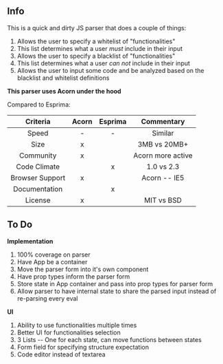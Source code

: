 ## Info

This is a quick and dirty JS parser that does a couple of things:
1. Allows the user to specify a whitelist of "functionalities"
  1. This list determines what a user *must* include in their input
1. Allows the user to specify a blacklist of "functionalities"
  1. This list determines what a user *can not* include in their input
1. Allows the user to input some code and be analyzed based on the blacklist and whitelist definitions


**This parser uses Acorn under the hood**

Compared to Esprima:

| Criteria        | Acorn | Esprima | Commentary        |
|:---------------:|:-----:|:-------:|:-----------------:|
| Speed           |   -   |     -   | Similar           |
| Size            |  x    |         | 3MB vs 20MB+      |
| Community       |   x   |         | Acorn more active |
| Code Climate    |       |     x   | 1.0 vs 2.3        |
| Browser Support |   x   |         | Acorn -- IE5      |
| Documentation   |       |     x   |                   |
| License         |  x    |         | MIT vs BSD        |

## To Do

**Implementation**

1. 100% coverage on parser
1. Have App be a container
  1. Move the parser form into it's own component
  1. Have prop types inform the parser form
  1. Store state in App container and pass into prop types for parser form
  1. Allow parser to have internal state to share the parsed input instead of re-parsing every eval

**UI**

1. Ability to use functionalities multiple times
1. Better UI for functionalities selection
  1. 3 Lists -- One for each state, can move functions between states
1. Form field for specifying structure expectation
1. Code editor instead of textarea
